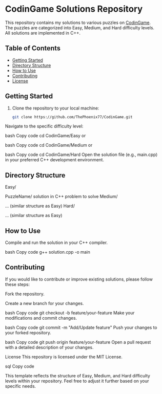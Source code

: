 # CodinGame Solutions Repository

This repository contains my solutions to various puzzles on [CodinGame](https://www.codingame.com/). The puzzles are categorized into Easy, Medium, and Hard difficulty levels. All solutions are implemented in C++.

## Table of Contents

- [Getting Started](#getting-started)
- [Directory Structure](#directory-structure)
- [How to Use](#how-to-use)
- [Contributing](#contributing)
- [License](#license)

## Getting Started

1. Clone the repository to your local machine:

   ```bash
   git clone https://github.com/ThePhoenix77/CodinGame.git
Navigate to the specific difficulty level:

bash
Copy code
cd CodinGame/Easy
or

bash
Copy code
cd CodinGame/Medium
or

bash
Copy code
cd CodinGame/Hard
Open the solution file (e.g., main.cpp) in your preferred C++ development environment.

## Directory Structure
Easy/

PuzzleName/
solution in C++
problem to solve
Medium/

... (similar structure as Easy)
Hard/

... (similar structure as Easy)
## How to Use
Compile and run the solution in your C++ compiler.

bash
Copy code
g++ solution.cpp -o main

## Contributing
If you would like to contribute or improve existing solutions, please follow these steps:

Fork the repository.

Create a new branch for your changes.

bash
Copy code
git checkout -b feature/your-feature
Make your modifications and commit changes.

bash
Copy code
git commit -m "Add/Update feature"
Push your changes to your forked repository.

bash
Copy code
git push origin feature/your-feature
Open a pull request with a detailed description of your changes.

License
This repository is licensed under the MIT License.

sql
Copy code

This template reflects the structure of Easy, Medium, and Hard difficulty levels within your repository. Feel free to adjust it further based on your specific needs.
